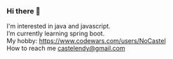 ### Hi there 👋
I'm interested in java and javascript.\
I’m currently learning spring boot.\
My hobby: https://www.codewars.com/users/NoCastel \
How to reach me castelendy@gmail.com 
<!--
**NoCastel/NoCastel** is a ✨ _special_ ✨ repository because its `README.md` (this file) appears on your GitHub profile.

Here are some ideas to get you started:

- 🔭 I’m currently working on ...
- 🌱 I’m currently learning ...
- 👯 I’m looking to collaborate on ...
- 🤔 I’m looking for help with ...
- 💬 Ask me about ...
- 📫 How to reach me: ...
- 😄 Pronouns: ...
- ⚡ Fun fact: ...
-->
